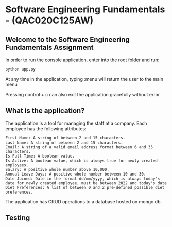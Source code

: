 # Software Engineering Fundamentals - (QAC020C125AW)

## Welcome to the Software Engineering Fundamentals Assignment

In order to run the console application, enter into the root folder and run:

```bash
python app.py
```

At any time in the application, typing :menu will return the user to the main menu

Pressing control + c can also exit the application gracefully without error

## What is the application?

The application is a tool for managing the staff at a company. Each employee has the following attributes:

```
First Name: A string of between 2 and 15 characters.
Last Name: A string of between 2 and 15 characters.
Email: A string of a valid email address format between 6 and 35 characters.
Is Full Time: A boolean value.
Is Active: A boolean value, which is always true for newly created employees.
Salary: A positive whole number above 10,000.
Annual Leave Days: A positive whole number between 10 and 30.
Date Joined: Date in the format dd/mm/yyyy, which is always today's date for newly created employee, must be between 2022 and today's date
Diet Preferences: A list of between 0 and 2 pre-defined possible diet preferences.
```

The application has CRUD operations to a database hosted on mongo db.

## Testing